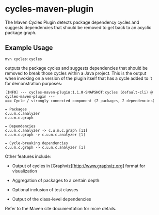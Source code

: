 cycles-maven-plugin
===================

The Maven Cycles Plugin detects package dependency cycles and suggests
dependencies that should be removed to get back to an acyclic package graph.

Example Usage
-------------

    mvn cycles:cycles

outputs the package cycles and suggests dependencies that should be removed to break those cycles
within a Java project. This is the output when invoking on a version of the plugin itself that has a cycle
added to it for demonstration purposes:

    [INFO] --- cycles-maven-plugin:1.1.0-SNAPSHOT:cycles (default-cli) @ cycles-maven-plugin ---
    === Cycle / strongly connected component (2 packages, 2 dependencies)
    
    = Packages
    c.u.m.c.analyzer
    c.u.m.c.graph
    
    = Dependencies
    c.u.m.c.analyzer -> c.u.m.c.graph [11]
    c.u.m.c.graph -> c.u.m.c.analyzer [1]
    
    = Cycle-breaking dependencies
    c.u.m.c.graph -> c.u.m.c.analyzer [1]

Other features include:

  * Output of cycles in [Graphviz][http://www.graphviz.org] format for visualization

  * Aggregation of packages to a certain depth

  * Optional inclusion of test classes

  * Output of the class-level dependencies

Refer to the Maven site documentation for more details.
